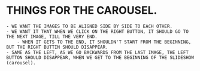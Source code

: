 # THINGS FOR THE CAROUSEL.
    - WE WANT THE IMAGES TO BE ALIGNED SIDE BY SIDE TO EACH OTHER.
    - WE WANT IT THAT WHEN WE CLICK ON THE RIGHT BUTTON, IT SHOULD GO TO THE NEXT IMAGE, TILL THE VERY END.
        - WHEN IT GETS TO THE END, IT SHOULDN'T START FROM THE BEGINNING, BUT THE RIGHT BUTTIN SHOULD DISAPPEAR.
    - SAME AS THE LEFT, AS WE GO BACKWARDS FROM THE LAST IMAGE, THE LEFT BUTTON SHOULD DISAPPEAR, WHEN WE GET TO THE BEGINNING OF THE SLIDESHOW (carousel).
    